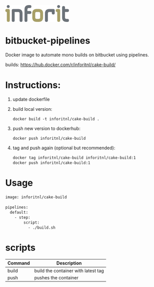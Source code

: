 [![logo](./logo.jpg)](https://inforit.nl)

# bitbucket-pipelines

Docker image to automate mono builds on bitbucket using pipelines.

builds: https://hub.docker.com/r/inforitnl/cake-build/

# Instructions:

1. update dockerfile
2. build local version:

    ```
    docker build -t inforitnl/cake-build .
    ```
3. push new version to dockerhub:

    ```
    docker push inforitnl/cake-build
    ```
4. tag and push again (optional but recommended):

    ```
    docker tag inforitnl/cake-build inforitnl/cake-build:1
    docker push inforitnl/cake-build:1
    ```

# Usage

```
image: inforitnl/cake-build

pipelines:
  default:
    - step:
        script:
          - ./build.sh
```

# scripts

| Command | Description                         |
|---------|-------------------------------------|
|  build  | build the container with latest tag |
|  push   | pushes the container                |